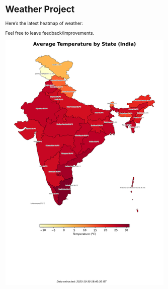 # Weather Project

Here’s the latest heatmap of weather:

Feel free to leave feedback/improvements.

![India Heatmap](docs/assets/india_heatmap.png?v=0363C8)
